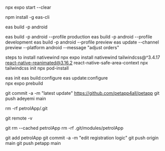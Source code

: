 npx expo start --clear

npm install -g eas-cli

eas build -p android

eas build -p android --profile production
eas build -p android --profile development
eas build -p android --profile preview
eas update --channel preview --platform android --message "adjust orders"

steps to install nativewind
npx expo install nativewind tailwindcss@^3.4.17 react-native-reanimated@3.16.2 react-native-safe-area-context
npx tailwindcss init
npx pod-install

eas init
eas build:configure
eas update:configure  
npx expo prebuild

git commit -a -m "latest update"
https://github.com/petapp4all/petapp
git push adeyemi main

rm -rf petrolApp/.git

git remote -v

git rm --cached petrolApp
rm -rf .git/modules/petrolApp

git add petrolApp
git commit -a -m "edit registration logic"
git push origin main
git push petapp main
